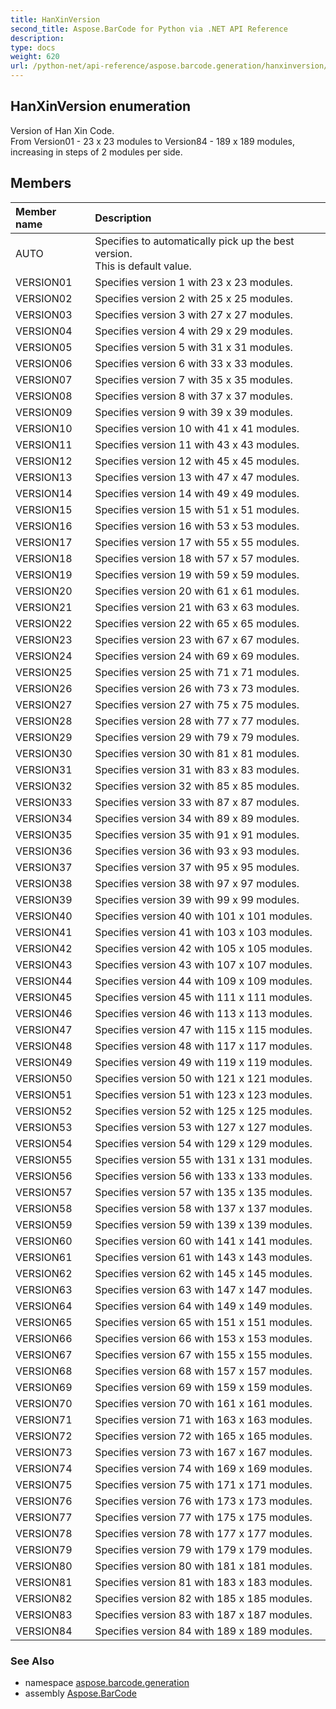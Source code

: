 ```yaml
---
title: HanXinVersion
second_title: Aspose.BarCode for Python via .NET API Reference
description: 
type: docs
weight: 620
url: /python-net/api-reference/aspose.barcode.generation/hanxinversion/
---
```


## HanXinVersion enumeration

Version of Han Xin Code.<br/>            From Version01 - 23 x 23 modules to Version84 - 189 x 189 modules, increasing in steps of 2 modules per side.

## Members
| Member name | Description |
| :- | :- |
|AUTO|Specifies to automatically pick up the best version.<br/>            This is default value.|
|VERSION01|Specifies version 1 with 23 x 23 modules.|
|VERSION02|Specifies version 2 with 25 x 25 modules.|
|VERSION03|Specifies version 3 with 27 x 27 modules.|
|VERSION04|Specifies version 4 with 29 x 29 modules.|
|VERSION05|Specifies version 5 with 31 x 31 modules.|
|VERSION06|Specifies version 6 with 33 x 33 modules.|
|VERSION07|Specifies version 7 with 35 x 35 modules.|
|VERSION08|Specifies version 8 with 37 x 37 modules.|
|VERSION09|Specifies version 9 with 39 x 39 modules.|
|VERSION10|Specifies version 10 with 41 x 41 modules.|
|VERSION11|Specifies version 11 with 43 x 43 modules.|
|VERSION12|Specifies version 12 with 45 x 45 modules.|
|VERSION13|Specifies version 13 with 47 x 47 modules.|
|VERSION14|Specifies version 14 with 49 x 49 modules.|
|VERSION15|Specifies version 15 with 51 x 51 modules.|
|VERSION16|Specifies version 16 with 53 x 53 modules.|
|VERSION17|Specifies version 17 with 55 x 55 modules.|
|VERSION18|Specifies version 18 with 57 x 57 modules.|
|VERSION19|Specifies version 19 with 59 x 59 modules.|
|VERSION20|Specifies version 20 with 61 x 61 modules.|
|VERSION21|Specifies version 21 with 63 x 63 modules.|
|VERSION22|Specifies version 22 with 65 x 65 modules.|
|VERSION23|Specifies version 23 with 67 x 67 modules.|
|VERSION24|Specifies version 24 with 69 x 69 modules.|
|VERSION25|Specifies version 25 with 71 x 71 modules.|
|VERSION26|Specifies version 26 with 73 x 73 modules.|
|VERSION27|Specifies version 27 with 75 x 75 modules.|
|VERSION28|Specifies version 28 with 77 x 77 modules.|
|VERSION29|Specifies version 29 with 79 x 79 modules.|
|VERSION30|Specifies version 30 with 81 x 81 modules.|
|VERSION31|Specifies version 31 with 83 x 83 modules.|
|VERSION32|Specifies version 32 with 85 x 85 modules.|
|VERSION33|Specifies version 33 with 87 x 87 modules.|
|VERSION34|Specifies version 34 with 89 x 89 modules.|
|VERSION35|Specifies version 35 with 91 x 91 modules.|
|VERSION36|Specifies version 36 with 93 x 93 modules.|
|VERSION37|Specifies version 37 with 95 x 95 modules.|
|VERSION38|Specifies version 38 with 97 x 97 modules.|
|VERSION39|Specifies version 39 with 99 x 99 modules.|
|VERSION40|Specifies version 40 with 101 x 101 modules.|
|VERSION41|Specifies version 41 with 103 x 103 modules.|
|VERSION42|Specifies version 42 with 105 x 105 modules.|
|VERSION43|Specifies version 43 with 107 x 107 modules.|
|VERSION44|Specifies version 44 with 109 x 109 modules.|
|VERSION45|Specifies version 45 with 111 x 111 modules.|
|VERSION46|Specifies version 46 with 113 x 113 modules.|
|VERSION47|Specifies version 47 with 115 x 115 modules.|
|VERSION48|Specifies version 48 with 117 x 117 modules.|
|VERSION49|Specifies version 49 with 119 x 119 modules.|
|VERSION50|Specifies version 50 with 121 x 121 modules.|
|VERSION51|Specifies version 51 with 123 x 123 modules.|
|VERSION52|Specifies version 52 with 125 x 125 modules.|
|VERSION53|Specifies version 53 with 127 x 127 modules.|
|VERSION54|Specifies version 54 with 129 x 129 modules.|
|VERSION55|Specifies version 55 with 131 x 131 modules.|
|VERSION56|Specifies version 56 with 133 x 133 modules.|
|VERSION57|Specifies version 57 with 135 x 135 modules.|
|VERSION58|Specifies version 58 with 137 x 137 modules.|
|VERSION59|Specifies version 59 with 139 x 139 modules.|
|VERSION60|Specifies version 60 with 141 x 141 modules.|
|VERSION61|Specifies version 61 with 143 x 143 modules.|
|VERSION62|Specifies version 62 with 145 x 145 modules.|
|VERSION63|Specifies version 63 with 147 x 147 modules.|
|VERSION64|Specifies version 64 with 149 x 149 modules.|
|VERSION65|Specifies version 65 with 151 x 151 modules.|
|VERSION66|Specifies version 66 with 153 x 153 modules.|
|VERSION67|Specifies version 67 with 155 x 155 modules.|
|VERSION68|Specifies version 68 with 157 x 157 modules.|
|VERSION69|Specifies version 69 with 159 x 159 modules.|
|VERSION70|Specifies version 70 with 161 x 161 modules.|
|VERSION71|Specifies version 71 with 163 x 163 modules.|
|VERSION72|Specifies version 72 with 165 x 165 modules.|
|VERSION73|Specifies version 73 with 167 x 167 modules.|
|VERSION74|Specifies version 74 with 169 x 169 modules.|
|VERSION75|Specifies version 75 with 171 x 171 modules.|
|VERSION76|Specifies version 76 with 173 x 173 modules.|
|VERSION77|Specifies version 77 with 175 x 175 modules.|
|VERSION78|Specifies version 78 with 177 x 177 modules.|
|VERSION79|Specifies version 79 with 179 x 179 modules.|
|VERSION80|Specifies version 80 with 181 x 181 modules.|
|VERSION81|Specifies version 81 with 183 x 183 modules.|
|VERSION82|Specifies version 82 with 185 x 185 modules.|
|VERSION83|Specifies version 83 with 187 x 187 modules.|
|VERSION84|Specifies version 84 with 189 x 189 modules.|

### See Also

* namespace [aspose.barcode.generation](/barcode/python-net/api-reference/aspose.barcode.generation/)
* assembly [Aspose.BarCode](/barcode/python-net/api-reference/)

